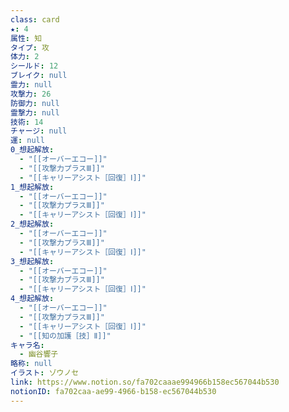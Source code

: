 ```yaml
---
class: card
★: 4
属性: 知
タイプ: 攻
体力: 2
シールド: 12
ブレイク: null
霊力: null
攻撃力: 26
防御力: null
霊撃力: null
技術: 14
チャージ: null
運: null
0_想起解放:
  - "[[オーバーエコー]]"
  - "[[攻撃力プラスⅢ]]"
  - "[[キャリーアシスト［回復］Ⅰ]]"
1_想起解放:
  - "[[オーバーエコー]]"
  - "[[攻撃力プラスⅢ]]"
  - "[[キャリーアシスト［回復］Ⅰ]]"
2_想起解放:
  - "[[オーバーエコー]]"
  - "[[攻撃力プラスⅢ]]"
  - "[[キャリーアシスト［回復］Ⅰ]]"
3_想起解放:
  - "[[オーバーエコー]]"
  - "[[攻撃力プラスⅢ]]"
  - "[[キャリーアシスト［回復］Ⅰ]]"
4_想起解放:
  - "[[オーバーエコー]]"
  - "[[攻撃力プラスⅢ]]"
  - "[[キャリーアシスト［回復］Ⅰ]]"
  - "[[知の加護［技］Ⅱ]]"
キャラ名:
  - 幽谷響子
略称: null
イラスト: ゾウノセ
link: https://www.notion.so/fa702caaae994966b158ec567044b530
notionID: fa702caa-ae99-4966-b158-ec567044b530
---
```

